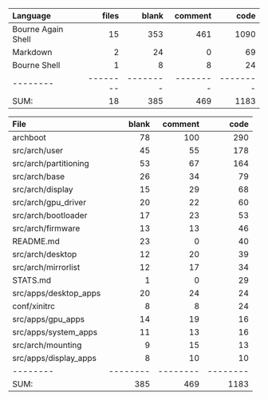 Language|files|blank|comment|code
:-------|-------:|-------:|-------:|-------:
Bourne Again Shell|15|353|461|1090
Markdown|2|24|0|69
Bourne Shell|1|8|8|24
--------|--------|--------|--------|--------
SUM:|18|385|469|1183

File|blank|comment|code
:-------|-------:|-------:|-------:
archboot|78|100|290
src/arch/user|45|55|178
src/arch/partitioning|53|67|164
src/arch/base|26|34|79
src/arch/display|15|29|68
src/arch/gpu_driver|20|22|60
src/arch/bootloader|17|23|53
src/arch/firmware|13|13|46
README.md|23|0|40
src/arch/desktop|12|20|39
src/arch/mirrorlist|12|17|34
STATS.md|1|0|29
src/apps/desktop_apps|20|24|24
conf/xinitrc|8|8|24
src/apps/gpu_apps|14|19|16
src/apps/system_apps|11|13|16
src/arch/mounting|9|15|13
src/apps/display_apps|8|10|10
--------|--------|--------|--------
SUM:|385|469|1183
